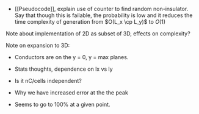 - [[Pseudocode]], explain use of counter to find random non-insulator. Say that though this is failable, the probability is low and it reduces the time complexity of generation from $O(L_x \cp L_y)$ to $O(1)$


Note about implementation of 2D as subset of 3D, effects on complexity?

Note on expansion to 3D:
- Conductors are on the y = 0, y = max planes.

- Stats thoughts, dependence on lx vs ly
- Is it nC/cells independent?

- Why we have increased error at the the peak

- Seems to go to 100% at a given point.

